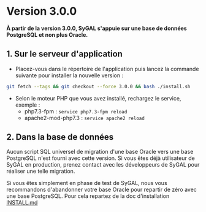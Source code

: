 # Version 3.0.0

**À partir de la version 3.0.0, SyGAL s'appuie sur une base de données PostgreSQL et non plus Oracle.**

## 1. Sur le serveur d'application

- Placez-vous dans le répertoire de l'application puis lancez la commande suivante
  pour installer la nouvelle version :

```bash
git fetch --tags && git checkout --force 3.0.0 && bash ./install.sh
```

- Selon le moteur PHP que vous avez installé, rechargez le service, exemple :
    - php7.3-fpm         : `service php7.3-fpm reload`
    - apache2-mod-php7.3 : `service apache2 reload`

## 2. Dans la base de données

Aucun script SQL universel de migration d'une base Oracle vers une base PostgreSQL n'est fourni avec cette version.
Si vous êtes déjà utilisateur de SyGAL en production, prenez contact avec les développeurs de SyGAL pour réaliser une
telle migration.

Si vous êtes simplement en phase de test de SyGAL, nous vous recommandons d'abandonner votre base Oracle pour repartir 
de zéro avec une base PostgreSQL. Pour cela repartez de la doc d'installation [INSTALL.md](../INSTALL.md)
